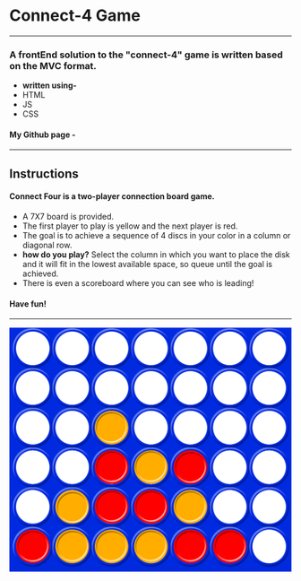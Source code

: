 # Connect-4 Game
----
### A frontEnd solution to the "connect-4" game is written based on the MVC format.
* **written using-** 
* HTML
* JS
* CSS

#### My Github page - 
----
## Instructions

#### **Connect Four is a two-player connection board game.**
* A 7X7 board is provided.
* The first player to play is yellow and the next player is red.
* The goal is to achieve a sequence of 4 discs in your color in a column or diagonal row.
* **how do you play?** Select the column in which you want to place the disk and it will fit in the lowest available space, so queue until the goal is achieved.
* There is even a scoreboard where you can see who is leading!
#### Have fun!
----
![connect-4](./img/1200px-Puissance4_01.svg.png)


